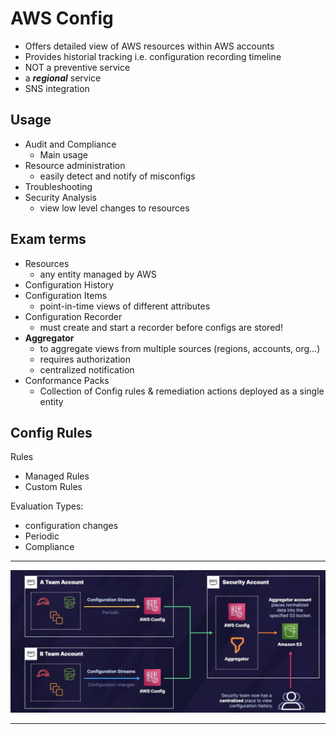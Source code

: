 # AWS Config
- Offers detailed view of  AWS resources within AWS accounts
- Provides historial tracking i.e. configuration recording timeline
- NOT a preventive service
- a ***regional*** service
- SNS integration

## Usage
- Audit and Compliance
  - Main usage
- Resource administration
  - easily detect and notify of misconfigs
- Troubleshooting
- Security Analysis
  - view low level changes to resources

## Exam terms
- Resources
  - any entity managed by AWS
- Configuration History
- Configuration Items
  - point-in-time views of different attributes
- Configuration Recorder
  - must create and start a recorder before configs are stored!
- **Aggregator**
  - to aggregate views from multiple sources (regions, accounts, org...)  
  - requires authorization
  - centralized notification
- Conformance Packs
  - Collection of Config rules & remediation actions deployed as a single entity

## Config Rules

Rules 
- Managed Rules 
- Custom Rules

Evaluation Types:
- configuration changes
- Periodic
- Compliance 
  
---  

![Aggregator](img/aggregator.jpg)

<!-- <a align="center" href="https://docs.aws.amazon.com/config/latest/developerguide/aggregate-data.html">
  <img src="img
/aggregator.jpg" {:height="25%" width="25%"}>
</a> -->

---  

